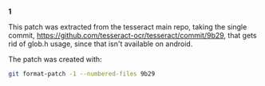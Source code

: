 **1**

This patch was extracted from the tesseract main repo, taking the single commit,
https://github.com/tesseract-ocr/tesseract/commit/9b29, that gets rid of glob.h
usage, since that isn't available on android.

The patch was created with:

```bash
git format-patch -1 --numbered-files 9b29
```
